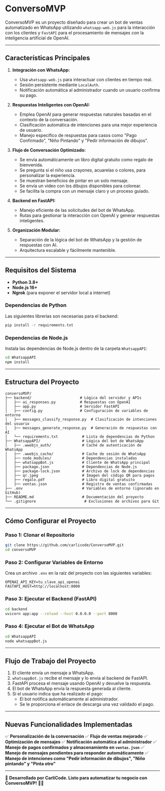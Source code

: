 # ConversoMVP

ConversoMVP es un proyecto diseñado para crear un bot de ventas automatizado en WhatsApp utilizando `whatsapp-web.js` para la interacción con los clientes y `FastAPI` para el procesamiento de mensajes con la inteligencia artificial de OpenAI.

---

## **Características Principales**

1. **Integración con WhatsApp:**
   - Usa `whatsapp-web.js` para interactuar con clientes en tiempo real.
   - Sesión persistente mediante `LocalAuth`.
   - Notificación automática al administrador cuando un usuario confirma su pago.
   
2. **Respuestas Inteligentes con OpenAI:**
   - Emplea OpenAI para generar respuestas naturales basadas en el contexto de la conversación.
   - Clasificación automática de intenciones para una mejor experiencia de usuario.
   - Manejo específico de respuestas para casos como "Pago Confirmado", "Niño Pintando" y "Pedir información de dibujos".

3. **Flujo de Conversación Optimizado:**
   - Se envía automáticamente un libro digital gratuito como regalo de bienvenida.
   - Se pregunta si el niño usa crayones, acuarelas o colores, para personalizar la experiencia.
   - Se muestran beneficios de pintar en un solo mensaje.
   - Se envía un video con los dibujos disponibles para colorear.
   - Se facilita la compra con un mensaje claro y un proceso guiado.

4. **Backend en FastAPI:**
   - Manejo eficiente de las solicitudes del bot de WhatsApp.
   - Rutas para gestionar la interacción con OpenAI y generar respuestas inteligentes.

5. **Organización Modular:**
   - Separación de la lógica del bot de WhatsApp y la gestión de respuestas con AI.
   - Arquitectura escalable y fácilmente mantenible.

---

## **Requisitos del Sistema**

- **Python 3.8+**
- **Node.js 16+**
- **Ngrok** (para exponer el servidor local a internet)

### Dependencias de Python

Las siguientes librerías son necesarias para el backend:

```bash
pip install -r requirements.txt
```

### Dependencias de Node.js

Instala las dependencias de Node.js dentro de la carpeta `WhatsappAPI`:

```bash
cd WhatsappAPI
npm install
```

---

## **Estructura del Proyecto**

```
conversoMVP/
├── backend/                      # Lógica del servidor y APIs
│   ├── ai_responses.py           # Respuestas con OpenAI
│   ├── app.py                    # Servidor FastAPI
│   ├── config.py                 # Configuración de variables de entorno
│   ├── messages_classify_response.py  # Clasificación de intenciones del usuario
│   ├── messages_generate_response.py  # Generación de respuestas con AI
│   └── requirements.txt           # Lista de dependencias de Python
├── WhatsappAPI/                   # Lógica del bot de WhatsApp
│   ├── .wwebjs_auth/              # Caché de autenticación de WhatsApp
│   ├── .wwebjs_cache/             # Cache de sesión de WhatsApp
│   ├── node_modules/              # Dependencias instaladas
│   ├── whatsappBot.js             # Cliente de WhatsApp principal
│   ├── package.json               # Dependencias de Node.js
│   ├── package-lock.json          # Archivo de lock de dependencias
│   ├── qr.jpeg                    # Imagen del código QR para pagos
│   ├── regalo.pdf                 # Libro digital gratuito
│   ├── ventas.json                # Registro de ventas confirmadas
├── .env                           # Variables de entorno (ignorado en GitHub)
├── README.md                      # Documentación del proyecto
└── .gitignore                      # Exclusiones de archivos para Git
```

---

## **Cómo Configurar el Proyecto**

### Paso 1: Clonar el Repositorio

```bash
git clone https://github.com/carlicode/ConversoMVP.git
cd conversoMVP
```

### Paso 2: Configurar Variables de Entorno

Crea un archivo `.env` en la raíz del proyecto con las siguientes variables:

```env
OPENAI_API_KEY=tu_clave_api_openai
FASTAPI_HOST=http://localhost:8000
```

### Paso 3: Ejecutar el Backend (FastAPI)

```bash
cd backend
uvicorn app:app --reload --host 0.0.0.0 --port 8000
```

### Paso 4: Ejecutar el Bot de WhatsApp

```bash
cd WhatsappAPI
node whatsappBot.js
```

---

## **Flujo de Trabajo del Proyecto**

1. El cliente envía un mensaje a WhatsApp.
2. `whatsappBot.js` recibe el mensaje y lo envía al backend de FastAPI.
3. FastAPI procesa el mensaje usando OpenAI y devuelve la respuesta.
4. El bot de WhatsApp envía la respuesta generada al cliente.
5. Si el usuario indica que ha realizado el pago:
   - El bot notifica automáticamente al administrador.
   - Se le proporciona el enlace de descarga una vez validado el pago.

---

## **Nuevas Funcionalidades Implementadas**
✅ **Personalización de la conversación**
✅ **Flujo de ventas mejorado**
✅ **Optimización de mensajes**
✅ **Notificación automática al administrador**
✅ **Manejo de pagos confirmados y almacenamiento en `ventas.json`**
✅ **Manejo de mensajes pendientes para responder automáticamente**
✅ **Manejo de intenciones como "Pedir información de dibujos", "Niño pintando" y "Pinta otro"**

---

🚀 **Desarrollado por CarliCode. Listo para automatizar tu negocio con ConversoMVP!** 🎨✨

